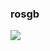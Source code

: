 ### rosgb
![](https://user-images.githubusercontent.com/13503267/61757141-f1786b80-ad84-11e9-9193-8cc4e8c314e3.png)
